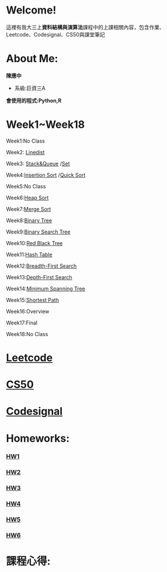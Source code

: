 # Welcome!

這裡有我大三上**資料結構與演算法**課程中的上課相關內容，包含作業、Leetcode、Codesignal、CS50與課堂筆記

# About Me:

**陳應中**

* 系級:巨資三A

**會使用的程式:Python,R**

# Week1~Week18

Week1:No Class

Week2: [Linedist](https://github.com/jason-28/06170136/blob/master/Note/Linkedlist.md)

Week3: [Stack&Queue](https://github.com/jason-28/06170136/blob/master/Note/Stack%26Queue.md)
 /[Set](https://github.com/jason-28/06170136/blob/master/Note/Set.md)

Week4:[Insertion Sort](https://github.com/jason-28/06170136/blob/master/Note/Insertion%20Sort.md)
/[Quick Sort](https://github.com/jason-28/06170136/blob/master/Note/Quick%20Sort.md)

Week5:No Class

Week6:[Heap Sort](https://github.com/jason-28/06170136/blob/master/Note/Heap%20Sort.md)

Week7:[Merge Sort](https://github.com/jason-28/06170136/blob/master/Note/Merge%20Sort.md)

Week8:[Binary Tree](https://github.com/jason-28/06170136/blob/master/Note/Binary%20Tree.md)

Week9:[Binary Search Tree](https://github.com/jason-28/06170136/blob/master/Note/Binary%20Search%20Tree.md)

Week10:[Red Black Tree](https://github.com/jason-28/06170136/blob/master/Note/Red%20Black%20Tree.md)

Week11:[Hash Table](https://github.com/jason-28/06170136/blob/master/Note/Hash%20Table.md)

Week12:[Breadth-First Search](https://github.com/jason-28/06170136/blob/master/Note/Breadth%20First%20Search.md)

Week13:[Depth-First Search](https://github.com/jason-28/06170136/blob/master/Note/Depth%20First%20Search.md)

Week14:[Minimum Spanning Tree](https://github.com/jason-28/06170136/blob/master/Note/Minimum%20Spanning%20Tree.md)

Week15:[Shortest Path](https://github.com/jason-28/06170136/blob/master/Note/Shortest%20Path.md)

Week16:Overview

Week17:Final

Week18:No Class

# [Leetcode](https://github.com/jason-28/06170136/tree/master/Leetcode)

# [CS50](https://github.com/jason-28/06170136/tree/master/CS50)

# [Codesignal](https://github.com/jason-28/06170136/tree/master/Codesignal)

# Homeworks:

### [HW1](https://github.com/jason-28/06170136/tree/master/HW1)

### [HW2](https://github.com/jason-28/06170136/tree/master/HW2)

### [HW3](https://github.com/jason-28/06170136/tree/master/HW3)

### [HW4](https://github.com/jason-28/06170136/tree/master/HW4)

### [HW5](https://github.com/jason-28/06170136/tree/master/HW5)

### [HW6](https://github.com/jason-28/06170136/tree/master/HW6)

# 課程心得:

